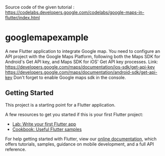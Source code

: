 Source code of the given tutorial : https://codelabs.developers.google.com/codelabs/google-maps-in-flutter/index.html

# googlemapexample

A new Flutter application to integrate Google map.
You need to configure an API project with the Google Maps Platform, following both the Maps SDK for Android's Get API key, and Maps SDK for iOS' Get API key processes.
Link:
https://developers.google.com/maps/documentation/ios-sdk/get-api-key
https://developers.google.com/maps/documentation/android-sdk/get-api-key
Don't forget to enable Google maps sdk in the console.
## Getting Started

This project is a starting point for a Flutter application.

A few resources to get you started if this is your first Flutter project:

- [Lab: Write your first Flutter app](https://flutter.dev/docs/get-started/codelab)
- [Cookbook: Useful Flutter samples](https://flutter.dev/docs/cookbook)

For help getting started with Flutter, view our
[online documentation](https://flutter.dev/docs), which offers tutorials,
samples, guidance on mobile development, and a full API reference.
